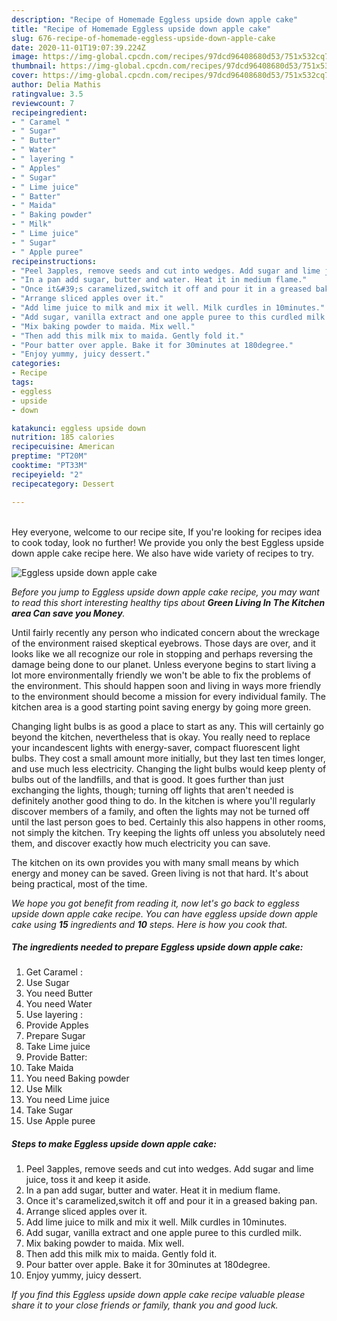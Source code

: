 ```yaml
---
description: "Recipe of Homemade Eggless upside down apple cake"
title: "Recipe of Homemade Eggless upside down apple cake"
slug: 676-recipe-of-homemade-eggless-upside-down-apple-cake
date: 2020-11-01T19:07:39.224Z
image: https://img-global.cpcdn.com/recipes/97dcd96408680d53/751x532cq70/eggless-upside-down-apple-cake-recipe-main-photo.jpg
thumbnail: https://img-global.cpcdn.com/recipes/97dcd96408680d53/751x532cq70/eggless-upside-down-apple-cake-recipe-main-photo.jpg
cover: https://img-global.cpcdn.com/recipes/97dcd96408680d53/751x532cq70/eggless-upside-down-apple-cake-recipe-main-photo.jpg
author: Delia Mathis
ratingvalue: 3.5
reviewcount: 7
recipeingredient:
- " Caramel "
- " Sugar"
- " Butter"
- " Water"
- " layering "
- " Apples"
- " Sugar"
- " Lime juice"
- " Batter"
- " Maida"
- " Baking powder"
- " Milk"
- " Lime juice"
- " Sugar"
- " Apple puree"
recipeinstructions:
- "Peel 3apples, remove seeds and cut into wedges. Add sugar and lime juice, toss it and keep it aside."
- "In a pan add sugar, butter and water. Heat it in medium flame."
- "Once it&#39;s caramelized,switch it off and pour it in a greased baking pan."
- "Arrange sliced apples over it."
- "Add lime juice to milk and mix it well. Milk curdles in 10minutes."
- "Add sugar, vanilla extract and one apple puree to this curdled milk."
- "Mix baking powder to maida. Mix well."
- "Then add this milk mix to maida. Gently fold it."
- "Pour batter over apple. Bake it for 30minutes at 180degree."
- "Enjoy yummy, juicy dessert."
categories:
- Recipe
tags:
- eggless
- upside
- down

katakunci: eggless upside down 
nutrition: 185 calories
recipecuisine: American
preptime: "PT20M"
cooktime: "PT33M"
recipeyield: "2"
recipecategory: Dessert

---
```

<br>
Hey everyone, welcome to our recipe site, If you're looking for recipes idea to cook today, look no further! We provide you only the best Eggless upside down apple cake recipe here. We also have wide variety of recipes to try.
<br>


![Eggless upside down apple cake](https://img-global.cpcdn.com/recipes/97dcd96408680d53/751x532cq70/eggless-upside-down-apple-cake-recipe-main-photo.jpg)

<i>Before you jump to Eggless upside down apple cake recipe, you may want to read this short interesting healthy tips about 
<strong>Green Living In The Kitchen area Can save you Money</strong>.</i>
</br>

Until fairly recently any person who indicated concern about the wreckage of the environment raised skeptical eyebrows. Those days are over, and it looks like we all recognize our role in stopping and perhaps reversing the damage being done to our planet. Unless everyone begins to start living a lot more environmentally friendly we won't be able to fix the problems of the environment. This should happen soon and living in ways more friendly to the environment should become a mission for every individual family. The kitchen area is a good starting point saving energy by going more green.

Changing light bulbs is as good a place to start as any. This will certainly go beyond the kitchen, nevertheless that is okay. You really need to replace your incandescent lights with energy-saver, compact fluorescent light bulbs. They cost a small amount more initially, but they last ten times longer, and use much less electricity. Changing the light bulbs would keep plenty of bulbs out of the landfills, and that is good. It goes further than just exchanging the lights, though; turning off lights that aren't needed is definitely another good thing to do. In the kitchen is where you'll regularly discover members of a family, and often the lights may not be turned off until the last person goes to bed. Certainly this also happens in other rooms, not simply the kitchen. Try keeping the lights off unless you absolutely need them, and discover exactly how much electricity you can save.

The kitchen on its own provides you with many small means by which energy and money can be saved. Green living is not that hard. It's about being practical, most of the time.


<i>We hope you got benefit from reading it, now let's go back to eggless upside down apple cake recipe. You can have eggless upside down apple cake using <strong>15</strong> ingredients and <strong>10</strong> steps. Here is how you cook that.
</i>

##### The ingredients needed to prepare Eggless upside down apple cake:

1. Get  Caramel :
1. Use  Sugar
1. You need  Butter
1. You need  Water
1. Use  layering :
1. Provide  Apples
1. Prepare  Sugar
1. Take  Lime juice
1. Provide  Batter:
1. Take  Maida
1. You need  Baking powder
1. Use  Milk
1. You need  Lime juice
1. Take  Sugar
1. Use  Apple puree


##### Steps to make Eggless upside down apple cake:

1. Peel 3apples, remove seeds and cut into wedges. Add sugar and lime juice, toss it and keep it aside.
1. In a pan add sugar, butter and water. Heat it in medium flame.
1. Once it&#39;s caramelized,switch it off and pour it in a greased baking pan.
1. Arrange sliced apples over it.
1. Add lime juice to milk and mix it well. Milk curdles in 10minutes.
1. Add sugar, vanilla extract and one apple puree to this curdled milk.
1. Mix baking powder to maida. Mix well.
1. Then add this milk mix to maida. Gently fold it.
1. Pour batter over apple. Bake it for 30minutes at 180degree.
1. Enjoy yummy, juicy dessert.


<i>If you find this Eggless upside down apple cake recipe valuable please share it to your close friends or family, thank you and good luck.</i>
